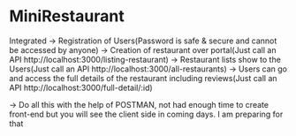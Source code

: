 # MiniRestaurant

Integrated 
-> Registration of Users(Password is safe & secure and cannot be accessed by anyone)
-> Creation of restaurant over portal(Just call an API http://localhost:3000/listing-restaurant)
-> Restaurant lists show to the Users(Just call an API http://localhost:3000/all-restaurants)
-> Users can go and access the full details of the restaurant including reviews(Just call an API http://localhost:3000/full-detail/:id)

-> Do all this with the help of POSTMAN, not had enough time to create front-end but you will see the client side in coming days. I am preparing for that
